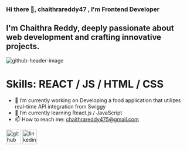 
### Hi there 👋, chaithrareddy47 , I'm Frontend Developer

## I'm Chaithra Reddy, deeply passionate about web development and crafting innovative projects.


![github-header-image](https://github.com/chaithrareddy47/chaithrareddy47/assets/142560987/97e4cd1d-5e7d-4633-814d-1da72b727dae)


# Skills: REACT / JS / HTML / CSS

- 🔭 I’m currently working on Developing a food application that utilizes real-time API integration from Swiggy 
- 🌱 I’m currently learning React.js / JavaScript 
- 📫 How to reach me: chaithrareddy475@gmail.com 


[<img src='https://cdn.jsdelivr.net/npm/simple-icons@3.0.1/icons/github.svg' alt='github' height='40'>](https://github.com/https://github.com/chaithrareddy47)  [<img src='https://cdn.jsdelivr.net/npm/simple-icons@3.0.1/icons/linkedin.svg' alt='linkedin' height='40' color="blue">](https://www.linkedin.com/in/https://www.linkedin.com/in/chaithra-reddy-097445278//)  









